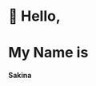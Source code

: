  <h1>👋 Hello, <span></span></h1>
        <h1>My Name is <span></span></h1>
        <h4>Sakina <span></span></h4>
